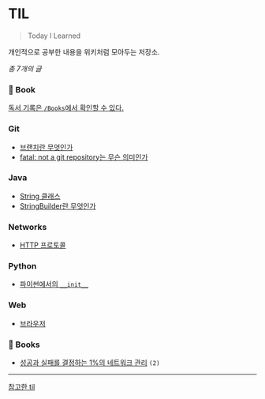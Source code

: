 # TIL
> Today I Learned

개인적으로 공부한 내용을 위키처럼 모아두는 저장소.

_총 7개의 글_

### 📖 Book
[독서 기록은 `/Books`에서 확인할 수 있다.](https://github.com/river20s/TIL/tree/main/Books)

### Git
- [브랜치란 무엇인가](https://github.com/river20s/TIL/blob/main/Git/%EB%B8%8C%EB%9E%9C%EC%B9%98%EB%9E%80-%EB%AC%B4%EC%97%87%EC%9D%B8%EA%B0%80.md)
- [fatal: not a git repository는 무슨 의미인가](https://github.com/river20s/TIL/blob/main/Git/fatal:-not-a-git-repository-%EB%8A%94-%EB%AC%B4%EC%8A%A8-%EC%9D%98%EB%AF%B8%EC%9D%B8%EA%B0%80.md)

### Java
- [String 클래스](https://github.com/river20s/TIL/blob/main/Java/String-%ED%81%B4%EB%9E%98%EC%8A%A4.md)
- [StringBuilder란 무엇인가](https://github.com/river20s/TIL/blob/main/Java/StringBuilder%EB%9E%80-%EB%AC%B4%EC%97%87%EC%9D%B8%EA%B0%80.md)

### Networks
- [HTTP 프로토콜](https://github.com/river20s/TIL/blob/main/Networks/HTTP-%ED%94%84%EB%A1%9C%ED%86%A0%EC%BD%9C.md)

### Python
- [파이썬에서의 `__init__`](https://github.com/river20s/TIL/commit/4bde1f46044e97968fa1521abc0d579560e09c2b)

### Web
- [브라우저](https://github.com/river20s/TIL/blob/main/Web/%EB%B8%8C%EB%9D%BC%EC%9A%B0%EC%A0%80.md) 

### 📖 Books

- [성공과 실패를 결정하는 1%의 네트워크 관리]() `(2)`

---
[참고한 til](https://github.com/jbranchaud/til)
